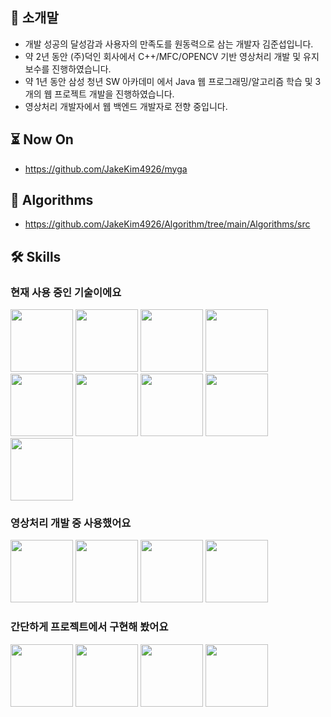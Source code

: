 
## :book: 소개말
<a name="book-소개말"></a>
- 개발 성공의 달성감과 사용자의 만족도를 원동력으로 삼는 개발자 김준섭입니다.
- 약 2년 동안 (주)덕인 회사에서 C++/MFC/OPENCV 기반 영상처리 개발 및 유지보수를 진행하였습니다.
- 약 1년 동안 삼성 청년 SW 아카데미 에서 Java 웹 프로그래밍/알고리즘 학습 및 3개의 웹 프로젝트 개발을 진행하였습니다.
- 영상처리 개발자에서 웹 백엔드 개발자로 전향 중입니다.

## ⏳ Now On

- https://github.com/JakeKim4926/myga

## 📓 Algorithms

- https://github.com/JakeKim4926/Algorithm/tree/main/Algorithms/src

## 🛠 Skills

### 현재 사용 중인 기술이에요

<img src="https://github.com/JakeKim4926/JakeKim4926/assets/139411367/f69c2abf-054c-49df-b428-4520b3fd7dd0" height="100px">
<img src="https://github.com/JakeKim4926/JakeKim4926/assets/139411367/9a0e9eb5-7a37-4fb3-9da3-6411c2f0d89c" height="100px">
<img src="https://github.com/JakeKim4926/JakeKim4926/assets/139411367/870ce4f1-a29e-4154-b3d9-0ae29f2d0e96" height="100px">
<img src="https://github.com/JakeKim4926/JakeKim4926/assets/139411367/394b3a69-de4e-480c-be2b-2c7df6ef41f2" height="100px">
<img src="https://github.com/JakeKim4926/JakeKim4926/assets/139411367/d712dc65-a792-4e9a-9897-84d03c4ba244" height="100px">
<img src="https://github.com/JakeKim4926/JakeKim4926/assets/139411367/f345e986-a9aa-48d8-b556-56539cedf70e" height="100px">
<img src="https://github.com/JakeKim4926/JakeKim4926/assets/139411367/d484f5fc-85c2-4642-9b31-0ebf4532965d" height="100px">
<img src="https://github.com/JakeKim4926/JakeKim4926/assets/139411367/e74d25a9-cd2a-4c87-a475-741d853f7a50" height="100px">
<img src="https://github.com/JakeKim4926/JakeKim4926/assets/139411367/82f2a428-94d3-488a-a30d-ce6343dee954" height="100px">


### 영상처리 개발 중 사용했어요

<img src="https://github.com/JakeKim4926/JakeKim4926/assets/139411367/cdd73a72-714d-40b2-abcd-d38101173c60" height="100px">
<img src="https://github.com/JakeKim4926/JakeKim4926/assets/139411367/1d054be3-afcf-4d33-966b-b5abf0e536cd" height="100px">
<img src="https://github.com/JakeKim4926/JakeKim4926/assets/139411367/04acf2ca-b1af-4fb2-8b37-c7def46f1717" height="100px">
<img src="https://github.com/JakeKim4926/JakeKim4926/assets/139411367/d1c0b5b4-1673-4263-b191-6d3263f1bbe8" height="100px">

### 간단하게 프로젝트에서 구현해 봤어요

<img src="https://github.com/JakeKim4926/JakeKim4926/assets/139411367/00e9ddcd-6639-4910-b218-be3a62031d88" height="100px">
<img src="https://github.com/JakeKim4926/JakeKim4926/assets/139411367/85dfefe5-7d44-4915-b117-371918367525" height="100px">
<img src="https://github.com/JakeKim4926/JakeKim4926/assets/139411367/f1f88d57-f7fa-4156-abad-91e4445e9b32" height="100px">
<img src="https://github.com/JakeKim4926/JakeKim4926/assets/139411367/3eaf5590-0aaa-4887-bdd5-58ac60ec34a4" height="100px">

